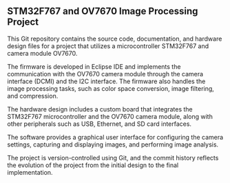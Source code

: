 ## STM32F767 and OV7670 Image Processing Project

This Git repository contains the source code, documentation, and hardware design files for a project that utilizes a microcontroller STM32F767 and camera module OV7670. 

The firmware is developed in Eclipse IDE and implements the communication with the OV7670 camera module through the camera interface (DCMI) and the I2C interface. The firmware also handles the image processing tasks, such as color space conversion, image filtering, and compression. 

The hardware design includes a custom board that integrates the STM32F767 microcontroller and the OV7670 camera module, along with other peripherals such as USB, Ethernet, and SD card interfaces. 

The software provides a graphical user interface for configuring the camera settings, capturing and displaying images, and performing image analysis. 

The project is version-controlled using Git, and the commit history reflects the evolution of the project from the initial design to the final implementation.
